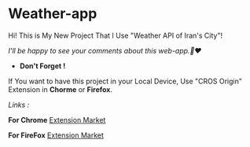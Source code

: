 # Weather-app
Hi! This is My New Project That I Use "Weather API of Iran's City"!

*I'll be happy to see your comments about this web-app.🙌❤*

- **Don't Forget !**

If You want to have this project in your Local Device, Use "CROS Origin" Extension in **Chorme** or **Firefox**.

*Links :*

**For Chrome** [Extension Market](https://chrome.google.com/webstore/detail/allow-cors-access-control/lhobafahddgcelffkeicbaginigeejlf)

**For FireFox** [Extension Market](https://addons.mozilla.org/fa/firefox/addon/access-control-allow-origin)

